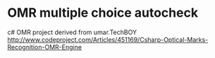 # OMR multiple choice autocheck

c# OMR project derived from umar.TechBOY
http://www.codeproject.com/Articles/451169/Csharp-Optical-Marks-Recognition-OMR-Engine
